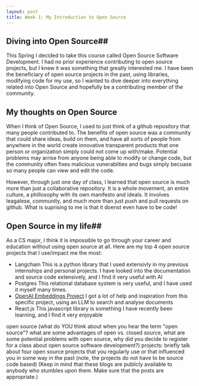 ```yaml
---
layout: post
title: Week 1: My Introduction to Open Source
---
```


## Diving into Open Source##
This Spring I decided to take this course called Open Source Software Development. I had no prior experience contributing to open source projects, but I knew it was something that greatly interested me. I have been the beneficiary of open source projects in the past, using libraries, modifying code for my use, so I wanted to dive deeper into everything related into Open Source and hopefully be a contributing member of the community.

## My thoughts on Open Source ##

When I think of Open Source, I used to just think of a github repository that many people contributed to. The benefits of open source was a community that could share ideas, build on them, and have all sorts of people from anywhere in the world create innovative transparent products that one person or organization simply could not come up with/make. Potential problems may arrise from anyone being able to modify or change code, but the community often fixes malicious vunerablities and bugs simply becuase so many people can view and edit the code.  

However, through just one day of class, I learned that open source is much more than just a collaborative repository. It is a whole movement, an entire culture, a phillosophy with its own manifesto and ideals. It involves leagalese, community, and much more than just push and pull requests on github. What is suprising to me is that it doenst even have to be code!

## Open Source in my life##
As a CS major, I think it is impossible to go through your career and education without using open source at all. Here are my top 4 open source projects that I use/impact me the most:
* Langchain
    This is a python library that I used extensivly in my previous internships and personal projects. I have looked into the documentation and source code extensively, and I find it very useful with AI
* Postgres
    This relational database system is very useful, and I have used it myself many times.
* [OpenAI Embeddings Project](https://github.com/ruoccofabrizio/azure-open-ai-embeddings-qna)
    I got a lot of help and inspiration from this specific project, using an LLM to search and analyse documents
* React.js
    This javascript library is something I have recently been learning, and I find it very enjoyable


open source (what do YOU think about when you hear the term "open source"? what are some advantages of open vs. closed source, what are some potential problems with open source, why did you decide to register for a class about open source software development?)
projects: briefly talk about four open source projects that you regularly use or that influenced you in some way in the past (note, the projects do not have to be source code based) (Keep in mind that these blogs are publicly available to anybody who stumbles upon them. Make sure that the posts are appropriate.)